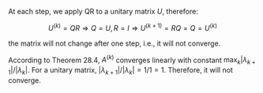 At each step, we apply QR to a unitary matrix $U$, therefore:

$$U^{(k)}=QR\Rightarrow Q=U, R=I\Rightarrow U^{(k+1)}=RQ=Q=U^{(k)}$$

the matrix will not change after one step, i.e., it will not converge.

According to Theorem 28.4, $A^{(k)}$ converges linearly with constant $\max_k|\lambda_{k+1}|/|\lambda_k|$. For a unitary matrix, $|\lambda_{k+1}|/|\lambda_k|=1/1=1$. Therefore, it will not converge.

